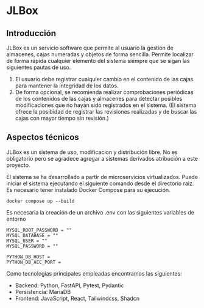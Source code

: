 # JLBox
## Introducción
JLBox es un servicio software que permite al usuario la gestión de almacenes, cajas numeradas y objetos de forma sencilla. Permite localizar de forma rápida cualquier elemento del sistema siempre que se sigan las siguientes pautas de uso.

1. El usuario debe registrar cualquier cambio en el contenido de las cajas para mantener la integridad de los datos. 
2. De forma opcional, se recomienda realizar comprobaciones periódicas de los contenidos de las cajas y almacenes para detectar posibles modificaciones que no hayan sido registrados en el sistema. (El sistema ofrece la posibidad de registrar las revisiones realizadas y de buscar las cajas con mayor tiempo sin revisión.)

## Aspectos técnicos
JLBox es un sistema de uso, modificacion y distribución libre. No es obligatorio pero se agradece agregar a sistemas derivados atribución a este proyecto. 

El sistema se ha desarrollado a partir de microservicios virtualizados. Puede iniciar el sistema ejecutando el siguiente comando desde el directorio raiz. Es necesario tener instalado Docker Compose para su ejecución.

```
docker compose up --build
```

Es necesaria la creación de un archivo .env con las siguientes variables de entorno

```
MYSQL_ROOT_PASSWORD = ""
MYSQL_DATABASE = ""
MYSQL_USER = ""
MYSQL_PASSWORD = ""

PYTHON_DB_HOST = 
PYTHON_DB_ACC_PORT = 
```

Como tecnologías principales empleadas encontramos las siguientes:
- Backend: Python, FastAPI, Pytest, Pydantic
- Persistencia: MariaDB
- Frontend: JavaScript, React, Tailwindcss, Shadcn

